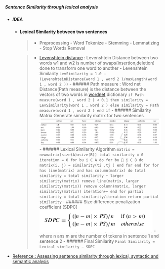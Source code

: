 
##### Sentence Similarity through lexical analysis

- ##### IDEA
  - #### Lexical Similarity between two sentences
    > - Preprocessing
        - Word Tokenize
        - Stemming
        - Lemmatizing
        - Stop Words Removal

    > - [Levenshtein distance](https://en.wikipedia.org/wiki/Levenshtein_distance) :
        Levenshtein Distance between two words w1 and w2 is number of swaps(insertion,deletion) done to transform one word to another
        - Levenshtein Similarity
        ```
          LevSimilarity = 1.0 − (LevenshteinDistance(word 1 , word 2 )/maxLength(word 1 , word 2 ))
        ```
        - ###### Path measure :
          Word net Distance(Path measure) is the distance between the vectors of two words in [wordnet](http://www.nltk.org/howto/wordnet.html) dictionary
          ```
          if Path measure(word 1 , word 2 ) < 0.1 then
          similarity = LevSimilarity(word 1 , word 2 )
          else
          similarity = Path measure(word 1 , word 2 )
          end if
          ```
        - ###### Similarity Matrix
          Generate similarity matrix for two sentences
          ![alt text](assets/ref_mat.png "Title")
        - ###### Lexical Similarity Algorithm
          ```
            matrix = newmatrix(size(A)xsize(B))
              total similarity = 0
              iteration = 0
              for bu i ∈ A do
                for bu  j ∈ B do
                  matrix(i, j) = similarity(ti ,tj )
                end for
              end for
              for has line(matrix) and has column(matrix) do
                total similarity = total similarity + larger similarity(matrix)
                remove line(matrix, larger similarity(matrix))
                remove column(matrix, larger similarity(matrix))
                iteration++
              end for
              partial similarity = total similarity/iteration
            return partial similarity
          ```
        - ###### Size difference penalization coefficient (SDPC)
          ![alt text](assets/sdpc.png "Title")
          -   where n ans m are the number of tokens in sentence 1 and sentence 2
        - ###### Final Similarity
          ```
            Final Similarity = Lexical similarity − SDPC
          ```

- [Reference : Assessing sentence similarity through lexical, syntactic and semantic analysis](https://www.sciencedirect.com/science/article/pii/S0885230816000048)
